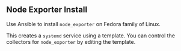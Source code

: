 ## Node Exporter Install

Use Ansible to install `node_exporter` on Fedora family of Linux.

This creates a `systemd` service using a template. You can control the
collectors for `node_exporter` by editing the template.

